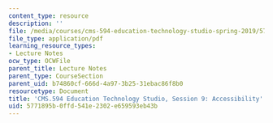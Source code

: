 ```yaml
---
content_type: resource
description: ''
file: /media/courses/cms-594-education-technology-studio-spring-2019/5771895b0ffd541e2302e659593eb43b_MITCMS_594S19_ses9.pdf
file_type: application/pdf
learning_resource_types:
- Lecture Notes
ocw_type: OCWFile
parent_title: Lecture Notes
parent_type: CourseSection
parent_uid: b74860cf-666d-4a97-3b25-31ebac86f8b0
resourcetype: Document
title: 'CMS.594 Education Technology Studio, Session 9: Accessibility'
uid: 5771895b-0ffd-541e-2302-e659593eb43b
---
```

